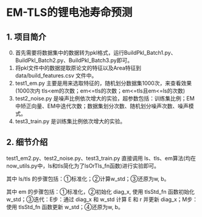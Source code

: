 

# EM-TLS的锂电池寿命预测

## 1. 项目简介
0. 首先需要将数据集中的数据转为pkl格式，运行BuildPkl_Batch1.py、BuildPkl_Batch2.py、BuildPkl_Batch3.py即可。
1. 将pkl文件中的数据提取原论文的特征以及Area特征到 data/build_features.csv 文件中。
2. test1_em.py 主要是用来选取特征的，随机划分数据集1000次，来查看效果(1000次内 tls<em的次数；em<=tls的次数；em<=tls且em<=ls的次数)
3. test2_noise.py 是噪声比例依次增大的实验，超参数包括：训练集比例；EM中矫正向量、EM中迭代次数；数据集划分次数、随机划分噪声次数、噪声模式。
4. test3_train.py 是训练集比例依次增大的实验。





## 2. 细节介绍

test1_em2.py、test2_noise.py、test3_train.py 直接调用 ls、tls、em算法(均在 now_utils.py中，ls和tls简化为了lsOrTls_fn函数)进行实验即可。

其中 ls/tls 的步骤包括：①标准化；②计算w_std；③还原为w, b。

其中 em  的步骤包括：①标准化，②初始化 diag_x, 使用 tlsStd_fn 函数初始化 w_std；③迭代：E步：通过 diag_x 和 w_std 计算 E 和 r 并更新 diag_x；M步：使用 tlsStd_fn 函数更新 w_std；④还原为w, b。
